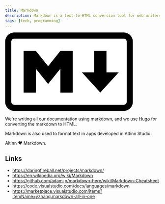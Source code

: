 ```yaml
---
title: Markdown
description: Markdown is a text-to-HTML conversion tool for web writers, created in 2004 by John Gruber.
tags: [tech, programming]
---
```


![Markdown logo](markdown-mark.svg "Markdown logo")

We're writing all our documentation using markdown, and we use [Hugo](../hugo) for converting the markdown to HTML.

Markdown is also used to format text in apps developed in Altinn Studio.

Altinn ❤️ Markdown.

## Links

- https://daringfireball.net/projects/markdown/
- https://en.wikipedia.org/wiki/Markdown
- https://github.com/adam-p/markdown-here/wiki/Markdown-Cheatsheet
- https://code.visualstudio.com/docs/languages/markdown
- https://marketplace.visualstudio.com/items?itemName=yzhang.markdown-all-in-one
